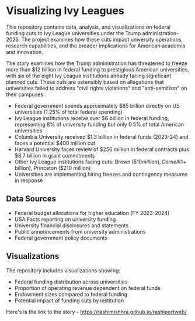 # Visualizing Ivy Leagues

This repository contains data, analysis, and visualizations on federal funding cuts to Ivy League universities under the Trump administration- 2025. The project examines how these cuts impact university operations, research capabilities, and the broader implications for American academia and innovation.

The story examines how the Trump administration has threatened to freeze more than $12 billion in federal funding to prestigious American universities, with six of the eight Ivy League institutions already facing significant planned cuts. These cuts are ostensibly based on allegations that universities failed to address "civil rights violations" and "anti-semitism" on their campuses.

- Federal government spends approximately $85 billion directly on US universities (1.25% of total federal spending)
- Ivy League institutions receive over $6 billion in federal funding, representing 8% of university funding but only 0.5% of total American universities
- Columbia University received $1.3 billion in federal funds (2023-24) and faces a potential $400 million cut
- Harvard University faces review of $256 million in federal contracts plus $8.7 billion in grant commitments
- Other Ivy League institutions facing cuts: Brown ($510 million), Cornell ($1+ billion), Princeton ($210 million)
- Universities are implementing hiring freezes and contingency measures in response

## Data Sources
- Federal budget allocations for higher education (FY 2023-2024)
- USA Facts reporting on university funding
- University financial disclosures and statements
- Public announcements from university administrations
- Federal government policy documents

## Visualizations
The repository includes visualizations showing:
- Federal funding distribution across universities
- Proportion of operating revenue dependent on federal funds
- Endowment sizes compared to federal funding
- Potential impact of funding cuts by institution

Here's is the link to the story - https://rashimishhra.github.io/rashiportweb/
